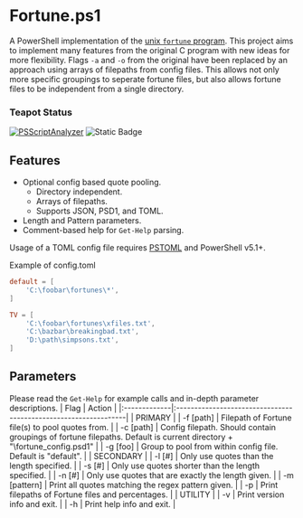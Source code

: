 # Fortune.ps1

A PowerShell implementation of the [unix `fortune` program](https://www.wikipedia.org/wiki/Fortune_(Unix)). This project aims to implement many features from the original C program with new ideas for more flexibility. Flags `-a` and `-o` from the original have been replaced by an approach using arrays of filepaths from config files. This allows not only more specific groupings to seperate fortune files, but also allows fortune files to be independent from a single directory.

### Teapot Status
[![PSScriptAnalyzer](https://github.com/josephwhite/Fortune.ps1/actions/workflows/powershell.yml/badge.svg)](https://github.com/josephwhite/Fortune.ps1/actions/workflows/powershell.yml)
![Static Badge](https://img.shields.io/badge/LICENSE-AGPL_3.0_only-blue)

## Features

- Optional config based quote pooling.
	-  Directory independent.
	-  Arrays of filepaths.
	-  Supports JSON, PSD1, and TOML.
- Length and Pattern parameters.
- Comment-based help for `Get-Help` parsing.

Usage of a TOML config file requires [PSTOML](https://github.com/jborean93/PSToml) and PowerShell v5.1+.

Example of config.toml
```toml
default = [
	'C:\foobar\fortunes\*',
]

TV = [
	'C:\foobar\fortunes\xfiles.txt',
	'C:\bazbar\breakingbad.txt',
	'D:\path\simpsons.txt',
]
```

## Parameters

Please read the `Get-Help` for example calls and in-depth parameter descriptions.
| Flag         | Action                                                          |
|:-------------|:----------------------------------------------------------------|
| PRIMARY                                                                        |
| -f [path]    | Filepath of Fortune file(s) to pool quotes from.                |
| -c [path]    | Config filepath. Should contain groupings of fortune filepaths. Default is current directory + "\fortune_config.psd1" |
| -g [foo]     | Group to pool from within config file. Default is "default".    |
| SECONDARY                                                                      |
| -l [#]       | Only use quotes than the length specified.                      |
| -s [#]       | Only use quotes shorter than the length specified.              |
| -n [#]       | Only use quotes that are exactly the length given.              |
| -m [pattern] | Print all quotes matching the regex pattern given.              |
| -p           | Print filepaths of Fortune files and percentages.               |
| UTILITY                                                                        |
| -v           | Print version info and exit.                                    |
| -h           | Print help info and exit.                                       |
